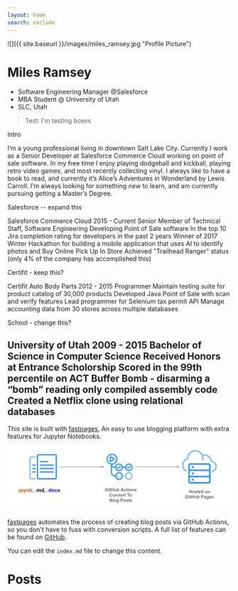 ```yaml
---
layout: home
search: exclude
---
```


![]({{ site.baseurl }}/images/miles_ramsey.jpg "Profile Picture")

# Miles Ramsey
* Software Engineering Manager @Salesforce
* MBA Student @ University of Utah
* SLC, Utah

> Test: I'm testing boxes


Intro

I’m a young professional living in downtown Salt Lake City. Currently I work as a Senior Developer at Salesforce Commerce Cloud working on point of sale software. In my free time I enjoy playing dodgeball and kickball, playing retro video games, and most recently collecting vinyl. I always like to have a book to read, and currently it’s Alice’s Adventures in Wonderland by Lewis Carroll. I’m always looking for something new to learn, and am currently pursuing getting a Master’s Degree.


Salesforce -- expand this

Salesforce Commerce Cloud
2015 - Current
Senior Member of Technical Staff, Software Engineering
Developing Point of Sale software
In the top 10 Jira completion rating for developers in the past 2 years
Winner of 2017 Winter Hackathon for building a mobile application that uses AI to identify photos and Buy Online Pick Up In Store
Achieved "Trailhead Ranger" status (only 4% of the company has accomplished this)

Certifit - keep this?

Certifit Auto Body Parts
2012 - 2015
Programmer
Maintain testing suite for product catalog of 30,000 products
Developed Java Point of Sale with scan and verify features
Lead programmer for Selenium tax permit API
Manage accounting data from 30 stores across multiple databases

School - change this?

University of Utah
2009 - 2015
Bachelor of Science in Computer Science
Received Honors at Entrance Scholorship
Scored in the 99th percentile on ACT
Buffer Bomb - disarming a “bomb” reading only compiled assembly code
Created a Netflix clone using relational databases
---

This site is built with [fastpages](https://github.com/fastai/fastpages), An easy to use blogging platform with extra features for Jupyter Notebooks.

![](images/diagram.png "https://github.com/fastai/fastpages")

[fastpages](https://github.com/fastai/fastpages) automates the process of creating blog posts via GitHub Actions, so you don't have to fuss with conversion scripts.  A full list of features can be found on [GitHub](https://github.com/fastai/fastpages).  

You can edit the `index.md` file to change this content.

# Posts
